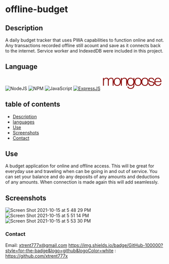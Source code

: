 # offline-budget

## Description
A daily budget tracker that uses PWA capabilities to function online and not. Any transactions recorded offline still acount and save as it connects back to the internet. Service worker and IndexedDB were included in this project.


## Language
![NodeJS](https://img.shields.io/badge/node.js-%2343853D.svg?style=for-the-badge&logo=node.js&logoColor=white)
![NPM](https://img.shields.io/badge/NPM-%23000000.svg?style=for-the-badge&logo=npm&logoColor=white)
![JavaScript](https://img.shields.io/badge/javascript-%23323330.svg?style=for-the-badge&logo=javascript&logoColor=%23F7DF1E)
[![ExpressJS](https://github.com/MarioTerron/logo-images/blob/master/logos/expressjs.png)](http://expressjs.com///)
[![Monogoose](https://github.com/MarioTerron/logo-images/blob/master/logos/mongoose.png)](http://mongoosejs.com/)



## table of contents

* [Description](#description)
* [languages](#languages)              
* [Use](#use)
* [Screenshots](#screenshots)
* [Contact](#contact)

## Use
A budget application for online and offline access. This will be great for everyday use and traveling when can be going in and out of service. You can set your balance and do any deposits of any amounts and deductions of any amounts. When connection is made again this will add seamlessly.

## Screenshots
![Screen Shot 2021-10-15 at 5 48 29 PM](https://user-images.githubusercontent.com/84681402/137565365-10fd6cae-4b8a-469d-b22c-d6e826764600.png)
![Screen Shot 2021-10-15 at 5 51 14 PM](https://user-images.githubusercontent.com/84681402/137565367-2779682d-8f7e-46bc-99b8-4aaa50cf38f2.png)
![Screen Shot 2021-10-15 at 5 53 30 PM](https://user-images.githubusercontent.com/84681402/137565369-682aa2da-a1bb-4b66-acf7-207fffb3a8b5.png)



### Contact
Email: xtrent777x@gmail.com
https://img.shields.io/badge/GitHub-100000?style=for-the-badge&logo=github&logoColor=white : https://github.com/xtrent777x
